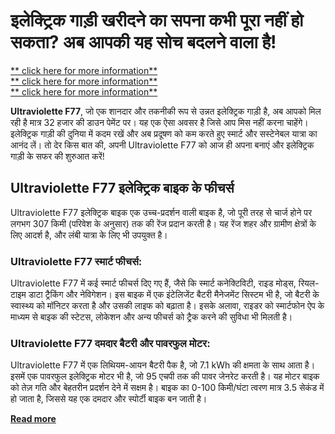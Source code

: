 # इलेक्ट्रिक गाड़ी खरीदने का सपना कभी पूरा नहीं हो सकता? अब आपकी यह सोच बदलने वाला है!
[** click here for more information**](https://latestbikevala.com/ultraviolette-f77/) <br>
 [** click here for more information**](https://latestbikevala.com/ultraviolette-f77/) <br>
 [** click here for more information**](https://latestbikevala.com/ultraviolette-f77/) <br>
 
**Ultraviolette F77**, जो एक शानदार और तकनीकी रूप से उन्नत इलेक्ट्रिक गाड़ी है, अब आपको मिल रही है मात्र 32 हजार की डाउन पेमेंट पर। यह एक ऐसा अवसर है जिसे आप मिस नहीं करना चाहेंगे। इलेक्ट्रिक गाड़ी की दुनिया में कदम रखें और अब प्रदूषण को कम करते हुए स्मार्ट और सस्टेनेबल यात्रा का आनंद लें। तो देर किस बात की, अपनी Ultraviolette F77 को आज ही अपना बनाएं और इलेक्ट्रिक गाड़ी के सफर की शुरुआत करें!

## Ultraviolette F77 इलेक्ट्रिक बाइक के फीचर्स

Ultraviolette F77 इलेक्ट्रिक बाइक एक उच्च-प्रदर्शन वाली बाइक है, जो पूरी तरह से चार्ज होने पर लगभग 307 किमी (परिवेश के अनुसार) तक की रेंज प्रदान करती है। यह रेंज शहर और ग्रामीण क्षेत्रों के लिए आदर्श है, और लंबी यात्रा के लिए भी उपयुक्त है।

### Ultraviolette F77 स्मार्ट फीचर्स:
Ultraviolette F77 में कई स्मार्ट फीचर्स दिए गए हैं, जैसे कि स्मार्ट कनेक्टिविटी, राइड मोड्स, रियल-टाइम डाटा ट्रैकिंग और नेविगेशन। इस बाइक में एक इंटेलिजेंट बैटरी मैनेजमेंट सिस्टम भी है, जो बैटरी के स्वास्थ्य को मॉनिटर करता है और उसकी लाइफ को बढ़ाता है। इसके अलावा, राइडर को स्मार्टफोन ऐप के माध्यम से बाइक की स्टेटस, लोकेशन और अन्य फीचर्स को ट्रैक करने की सुविधा भी मिलती है।

### Ultraviolette F77 दमदार बैटरी और पावरफुल मोटर:
Ultraviolette F77 में एक लिथियम-आयन बैटरी पैक है, जो 7.1 kWh की क्षमता के साथ आता है। इसमें एक पावरफुल इलेक्ट्रिक मोटर भी है, जो 95 एचपी तक की पावर जेनरेट करती है। यह मोटर बाइक को तेज़ गति और बेहतरीन प्रदर्शन देने में सक्षम है। बाइक का 0-100 किमी/घंटा त्वरण मात्र 3.5 सेकंड में हो जाता है, जिससे यह एक दमदार और स्पोर्टी बाइक बन जाती है।

[**Read more**](https://latestbikevala.com/ultraviolette-f77/)
 
